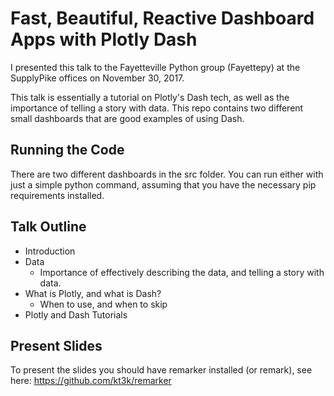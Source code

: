 # Fast, Beautiful, Reactive Dashboard Apps with Plotly Dash

I presented this talk to the Fayetteville Python group (Fayettepy) at the SupplyPike offices on November 30, 2017.

This talk is essentially a tutorial on Plotly's Dash tech, as well as the importance of telling a story with data. This repo contains two different small dashboards that are good examples of using Dash.

## Running the Code
There are two different dashboards in the src folder. You can run either with just a simple python command, assuming that you have the necessary pip requirements installed.

## Talk Outline
- Introduction
- Data
  - Importance of effectively describing the data, and telling a story with data.
- What is Plotly, and what is Dash?
  - When to use, and when to skip
- Plotly and Dash Tutorials

## Present Slides
To present the slides you should have remarker installed (or remark), see here: https://github.com/kt3k/remarker